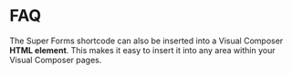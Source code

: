 # FAQ

The Super Forms shortcode can also be inserted into a Visual Composer **HTML element**. This makes it easy to insert it into any area within your Visual Composer pages.
